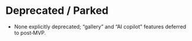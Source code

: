 # Deprecated / Parked

- None explicitly deprecated; “gallery” and “AI copilot” features deferred to post‑MVP.
